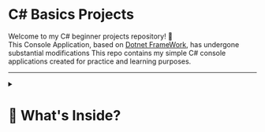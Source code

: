 # C# Basics Projects

Welcome to my C# beginner projects repository! 👋  
This Console Application, based on [Dotnet FrameWork](https://dotnet.microsoft.com/en-us/), has undergone
substantial modifications
This repo contains my simple C# console applications created for practice and learning purposes.

---   

<details>
  <summary><h1>🧠 What's Inside?</h1></summary>

- 🟢 **Odd and Even Number Generator**    
  A basic console application that asks the user for a number and tells whether it is odd or even.
  
- 🟢**School Marks System**    
  A simple console-based C# application designed to manage and student marks.

  <details>
  <summary><h5>🟢Event Registration Console App</h5></summary>
       
  A simple interactive C# console application that simulates a student registering for a college event. The program collects basic information, checks eligibility based on experience, and allows users to manage notification preferences.

**🔵Features**    
Collects user's name and college.

Allows event selection and asks for experience.

Validates if the user has at least 2 years of experience to participate.

Offers options to enable/disable WhatsApp and Facebook notifications.

Uses a while(true) loop to re-prompt users for invalid inputs or ineligible experience.

More programs will be added as I learn and build!

---










